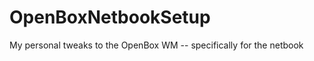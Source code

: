 OpenBoxNetbookSetup
===================

My personal tweaks to the OpenBox WM -- specifically for the netbook
